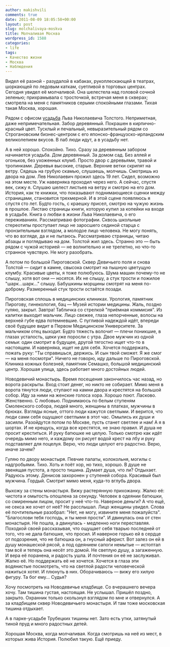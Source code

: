```yaml
---
author: makishvili
comments: true
date: 2011-08-09 18:05:58+00:00
layout: post
slug: molchalivaya-moskva
title: Молчаливая Москва
wordpress_id: 1588
categories:
- life
tags:
- Качество жизни
- Москва
- Наблюдения
---
```


Видел её разной - разудалой в кабаках, рукоплескающей в театрах, шоркающей по ледовым каткам, суетливой в торговых центрах. Сегодня увидел её молчаливой.<!-- more --> Она шелестела над головой сочной зеленью; прихрамывала с тросточкой, встречая меня в скверах; смотрела на меня с памятников серыми спокойными глазами. Тихая такая Москва, хорошая.

Рядом с офисом [усадьба](http://ru.wikipedia.org/wiki/%D0%9C%D0%B5%D0%BC%D0%BE%D1%80%D0%B8%D0%B0%D0%BB%D1%8C%D0%BD%D1%8B%D0%B9_%D0%BC%D1%83%D0%B7%D0%B5%D0%B9-%D1%83%D1%81%D0%B0%D0%B4%D1%8C%D0%B1%D0%B0_%D0%9B._%D0%9D._%D0%A2%D0%BE%D0%BB%D1%81%D1%82%D0%BE%D0%B3%D0%BE_%C2%AB%D0%A5%D0%B0%D0%BC%D0%BE%D0%B2%D0%BD%D0%B8%D0%BA%D0%B8%C2%BB) Льва Николаевича Толстого. Неприметная, даже непримечательная. Забор деревянный. Покрашен в кирпично-красный цвет. Тусклый и печальный, невыразительный рядом со Строгановским бизнес-центром с его японско-французско-ирландским великолепием вкусов. В паб люди идут, а в усадьбу нет. 

А в ней хорошо. Спокойно. Тихо. Сразу за деревянным забором начинается усадьба. Дом деревянный. За домом сад. Без аллей и огоньков, без ухоженных клумб. Просто двор с деревьями, травой и тропинками. Деревья высокие, старые. Верхние ветки скрипят на ветру. Сядешь на грубую скамью, слушаешь, молчишь. Смотришь из двора на дом. Лев Николаевич прожил здесь 19 лет. Сидел, возможно на этом месте. Уж наверняка проходил через него. А сейчас, спустя век, сижу я. Слушаю шелест листьев на ветру и смотрю на его дом. История, как те книжки, что показывают поднимающиеся сценки между страницами, становится трехмерной. И в этой сцене появляюсь я спустя сто лет. Будто гость, с краешку присел, смотрю на чужую жизнь в прошлое. Листаю страницы книги, которую купил за копейки на входе в усадьбе. Книга о любви в жизни  Льва Николаевича, о его переживаниях. Рассматриваю фотографии. Сквозь школьные стереотипы проступает лицо не заросшего сединой старца с пронзительным взглядом, а молодое лицо человека. Не могу понять, что во взгляде, да и не пытаюсь. Рассматриваю страницы, читаю абзацы и поглядываю на дом. Толстой жил здесь. Странно это — быть рядом с чужой историей — не волнительно и не трепетно, но что-то странное чувствую. Не могу разобрать.

А потом по большой Пироговской. Сквер Девичьего поля и снова Толстой — сидит в камне, свысока смотрит на пышную цветущую клумбу. Красивые цветы, я тоже полюбуюсь. Шума машин почему-то не слышу, хотя вот они — носятся. Их не слышу, а стук трости и пожилое "шарк...шарк..." слышу. Бабушкины  морщины смотрят на меня по-доброму. Размеренный стук трости остаётся позади. 

Пироговская сплошь в медицинских клиниках. Урология, памятник Пирогову, гинекология,  бац — Музей истории медицины. Жаль, поздно гуляю, закрыт. Завтра! Табличка со стрелкой "приёмная коммисия". Из калитки выходит мальчик. Лицо свежее, глаза непорченные, волосы на верхней губе едва потемневшие. С пугливой надеждой идёт, впереди своё будущее видит в Первом Медицинском Университете. За мальчиком отец выходит. Будто тяжесть волочит — плечи поникшие, в глазах усталость, щеки уже поросли с утра. Двое мужчин из одной семьи: один смотрит в будущее, другой тягостно ищет что-то в настоящем. И наверняка, ищет не для себя. Хочется поддержать, пожать руку: "Ты справишься, держись. И сын твой сможет. Я же смог — на меня посмотри". Ничего не говорю, иду дальше по Пироговской. Клиника кожных болезней,  памятник Семашко, большой медицинский центр. Хорошая улица, здесь работает много достойных людей.

Новодевичий монастырь. Время посещения закончилось час назад, но ворота раскрыты. Вход стоит денег, но никто не собирает. Мимо меня в ворота тянутся  люди, ступают на камни двора и крестятся на большой собор. Иду за ними на женские голоса хора. Хорошо поют. Ласково. Женственно. С любовью. Поднимаюсь по белым ступеням Смоленского собора, людей много, женщины в платках, мужчины в брюках. Взгляды ясные, оттого люди кажутся светлыми. И верится, что люди сами себя ощущают светлыми в этот час. Омылись их души и засияли. Разойдутся потом по Москве, пусть станет светлее и нам! А я в шортах. И не крещусь, когда все крестятся, не знаю правил. И душа не просит креститься. И руку батюшке не целую. Только смотрю как идёт очередь мимо него, и каждому он рисует водой крест на лбу и руку подставляет для поцелуя. Верю, что люди целуют его радостно. Верю, иначе зачем?

Гуляю по двору монастыря. Певчие палаты, колокольня, могилы с надгробьями. Тихо. Хоть и поёт хор, но тихо, хорошо. В душе не звенящая пустота, а просто тишина. Думает душа, что ли? Отдыхает. Радуюсь этому. Денисов захоронен у ступеней собора. Красивый был мужчина. Гордый. Смотрит мимо меня, куда-то вглубь двора.

Выхожу за стены монастыря. Вижу растерянную прихожанку. Жалко её: чистота и омытость опошлена за секунду. Человек в одеянии батюшки, со смиренным лицом, просит у неё что-то. Наверное деньги? А что ещё, не секса же хочет от неё?  Не расслышал. Лицо женщины увидел. Слова её почтительные разобрал: "Нет, не могу, извините меня пожалуйста". "Благослови тебя господь, и ты меня прости". И двинулась она от стен монастыря. Не пошла, а двинулась - медленно ноги переставляя. Походкой своей рассказывая, что ощущает себя тварью последней от того, что не дала батюшке, что просил. И наверное горько ей в сердце от подозрения, что не батюшка он, а гнусный аферист. Вот залез он ей в душу монашеской рясой, а под одеянием сапоги немытые — истоптал там всё и теперь она несёт это домой. Не светлую душу, а загаженную. И вера её поранена, и радость ушла. И почтения он её не заслуживал. Жалко её. Но поддержать её не хочется. Хочется в глаза эти водянистые посмотреть, что на светлой радости человеческой нажиться хотят. И плюнуть в них. Оборачиваюсь — вижу его хилую фигуру. Та бог ему... Судья?

Хочу посмотреть на Новодевичье кладбище. Со вчерашнего вечера хочу. Там тишина густая, настоящая. Не услышал. Пришёл поздно, закрыто. Охранник только скользнул взглядом по мне и отвернулся. А за кладбищем сквер Новодевичьего монастыря. И там тоже московская тишина отдыхает. 

А в парке-усадьбе Трубецких тишины нет. Зато есть утки, затянутый тиной пруд и много радостных детей. 

Хорошая Москва, когда молчаливая. Когда смотришь на неё из мест, в которых жива История. Полюбил такую. Ещё приеду.
